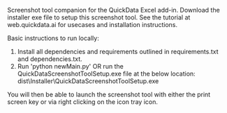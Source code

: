 Screenshot tool companion for the QuickData Excel add-in. 
Download the installer exe file to setup this screenshot 
tool. See the tutorial at web.quickdata.ai for 
usecases and installation instructions.

Basic instructions to run locally:
1. Install all dependencies and requirements outlined
in requirements.txt and dependencies.txt.
2. Run 'python newMain.py' OR run the 
QuickDataScreenshotToolSetup.exe file at the below
location: dist\Installer\QuickDataScreenshotToolSetup.exe

You will then be able to launch the screenshot tool with
either the print screen key or via right clicking on the
icon tray icon.